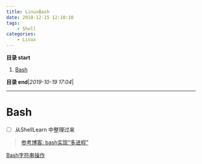 ```yaml
---
title: LinuxBash
date: 2018-12-15 12:10:18
tags: 
    - Shell
categories: 
    - Linux
---
```


**目录 start**
 
1. [Bash](#bash)

**目录 end**|_2019-10-19 17:04_|
****************************************

# Bash

- [ ] 从ShellLearn 中整理过来

> [参考博客: bash实现“多进程”](http://www.cnitblog.com/sysop/archive/2008/11/03/50974.aspx)

[Bash字符串操作](https://www.cnblogs.com/chengmo/archive/2010/10/02/1841355.html)
